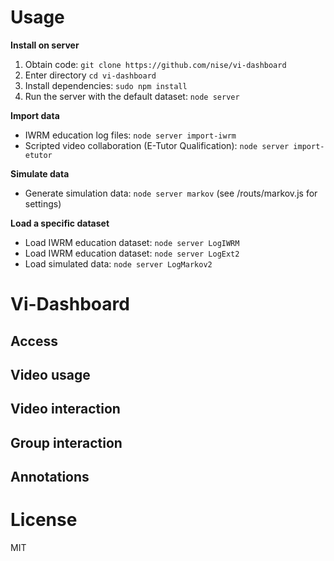 

# Usage
**Install on server**

1. Obtain code: `git clone https://github.com/nise/vi-dashboard`
2. Enter directory `cd vi-dashboard`
2. Install dependencies: `sudo npm install`
3. Run the server with the default dataset: `node server`

**Import data**
* IWRM education log files: `node server import-iwrm`
* Scripted video collaboration (E-Tutor Qualification): `node server import-etutor`

**Simulate data**
* Generate simulation data: `node server markov` (see /routs/markov.js for settings)

**Load a specific dataset**
* Load IWRM education dataset: `node server LogIWRM`
* Load IWRM education dataset: `node server LogExt2`
* Load simulated data: `node server LogMarkov2`


# Vi-Dashboard
## Access
## Video usage
## Video interaction
## Group interaction

## Annotations

# License
MIT

 
 
 

